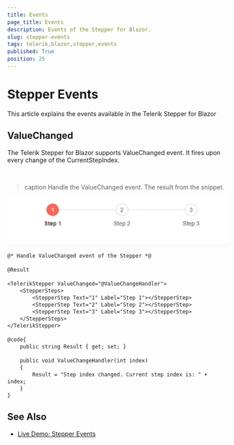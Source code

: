 ```yaml
---
title: Events
page_title: Events
description: Events of the Stepper for Blazor.
slug: stepper-events
tags: telerik,blazor,stepper,events
published: True
position: 25
---
```


# Stepper Events

This article explains the events available in the Telerik Stepper for Blazor


## ValueChanged

The Telerik Stepper for Blazor supports ValueChanged event. It fires upon every change of the CurrentStepIndex.

<br/>

>caption Handle the ValueChanged event. The result from the snippet.

![ValueChanged example](images/value-changed-example.gif)

````CSHTML
@* Handle ValueChanged event of the Stepper *@

@Result

<TelerikStepper ValueChanged="@ValueChangeHandler">
    <StepperSteps>
        <StepperStep Text="1" Label="Step 1"></StepperStep>
        <StepperStep Text="2" Label="Step 2"></StepperStep>
        <StepperStep Text="3" Label="Step 3"></StepperStep>
    </StepperSteps>
</TelerikStepper>

@code{
    public string Result { get; set; }

    public void ValueChangeHandler(int index)
    {
        Result = "Step index changed. Current step index is: " + index;
    }
}
````

## See Also

  * [Live Demo: Stepper Events](https://demos.telerik.com/blazor-ui/stepper/events)